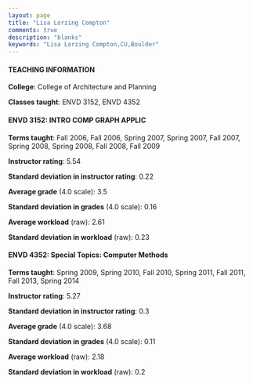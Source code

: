 ```yaml
---
layout: page
title: "Lisa Lorzing Compton" 
comments: true
description: "blanks"
keywords: "Lisa Lorzing Compton,CU,Boulder"
---
```

<head>
<script src="https://ajax.googleapis.com/ajax/libs/jquery/2.1.3/jquery.min.js"></script>
<script src="https://dl.dropboxusercontent.com/s/pc42nxpaw1ea4o9/highcharts.js?dl=0"></script>
<!-- <script src="../assets/js/highcharts.js"></script> -->
<style type="text/css">@font-face {
	font-family: "Bebas Neue";
	src: url(https://www.filehosting.org/file/details/544349/BebasNeue Regular.otf) format("opentype");
	}
	h1.Bebas { 
		font-family: "Bebas Neue", Verdana, Tahoma;
	}
</style>
</head>
	   
#### TEACHING INFORMATION

**College**: College of Architecture and Planning

**Classes taught**: ENVD 3152, ENVD 4352

#### ENVD 3152: INTRO COMP GRAPH APPLIC

**Terms taught**: Fall 2006, Fall 2006, Spring 2007, Spring 2007, Fall 2007, Spring 2008, Spring 2008, Fall 2008, Fall 2009

**Instructor rating**: 5.54

**Standard deviation in instructor rating**: 0.22

**Average grade** (4.0 scale): 3.5

**Standard deviation in grades** (4.0 scale): 0.16

**Average workload** (raw): 2.61

**Standard deviation in workload** (raw): 0.23

#### ENVD 4352: Special Topics: Computer Methods

**Terms taught**: Spring 2009, Spring 2010, Fall 2010, Spring 2011, Fall 2011, Fall 2013, Spring 2014

**Instructor rating**: 5.27

**Standard deviation in instructor rating**: 0.3

**Average grade** (4.0 scale): 3.68

**Standard deviation in grades** (4.0 scale): 0.11

**Average workload** (raw): 2.18

**Standard deviation in workload** (raw): 0.2

